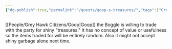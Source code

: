 ```yaml
---
{"dg-publish":true,"permalink":"/quests/goop-s-treasures/","tags":["GreyHawk","Quest"]}
---
```


[[People/Grey Hawk Citizens/Goop\|Goop]] the Boggle is willing to trade with the party for shiny "treasures."  It has no concept of value or usefulness so the items traded for will be entirely random.  Also it might not accept shiny garbage alone next time.  